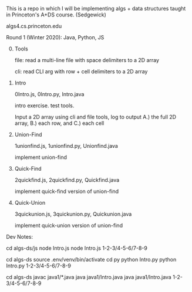 
This is a repo in which I will be implementing algs + data structures
taught in Princeton's A+DS course. (Sedgewick)

algs4.cs.princeton.edu


Round 1 (Winter 2020): Java, Python, JS

00. Tools

    file: read a multi-line file with space delimiters to a 2D array

    cli: read CLI arg with row + cell delimiters to a 2D array

0. Intro

    0Intro.js, 0Intro.py, Intro.java

    intro exercise.  test tools. 
    
    Input a 2D array using cli and file tools, log to output A.) the full 2D array, B.) each row, and C.) each cell

1. Union-Find

    1unionfind.js, 1unionfind.py, Unionfind.java

    implement union-find

2. Quick-Find

    2quickfind.js, 2quickfind.py, Quickfind.java

    implement quick-find version of union-find

3. Quick-Union

    3quickunion.js, 3quickunion.py, Quickunion.java

    implement quick-union version of union-find


    

Dev Notes:

cd algs-ds/js
node Intro.js
node Intro.js 1-2-3/4-5-6/7-8-9

cd algs-ds
source .env/venv/bin/activate
cd py
python Intro.py
python Intro.py 1-2-3/4-5-6/7-8-9

cd algs-ds
javac java1/*.java
java java1/Intro.java
java java1/Intro.java 1-2-3/4-5-6/7-8-9